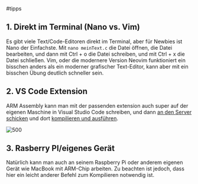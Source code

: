 #tipps
## 1. Direkt im Terminal (Nano vs. Vim)
Es gibt viele Text/Code-Editoren direkt im Terminal, aber für Newbies ist Nano der Einfachste. Mit `nano meinText.c` die Datei öffnen, die Datei bearbeiten, und dann mit Ctrl + o die Datei schreiben, und mit Ctrl + x die Datei schließen. 
Vim, oder die modernere Version Neovim funktioniert ein bisschen anders als ein moderner grafischer Text-Editor, kann aber mit ein bisschen Übung deutlich schneller sein.
## 2. VS Code Extension
ARM Assembly kann man mit der passenden extension auch super auf der eigenen Maschine in Visual Studio Code schreiben, und dann [an den Server schicken](Dateiaustausch%20mit%20dem%20Server.md) und dort [kompilieren und ausführen](Code%20Kompilieren%20und%20ausführen.md).

![500](Pasted%20image%2020240227145603.png)
## 3. Rasberry PI/eigenes Gerät
Natürlich kann man auch an seinem Raspberry Pi oder anderem eigenen Gerät wie MacBook mit ARM-Chip arbeiten. 
Zu beachten ist jedoch, dass hier ein leicht anderer Befehl zum Kompilieren notwendig ist.
